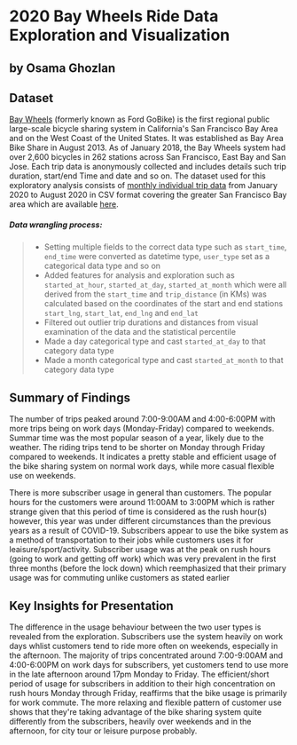 # 2020 Bay Wheels Ride Data Exploration and Visualization
## by Osama Ghozlan


## Dataset

[Bay Wheels](https://en.wikipedia.org/wiki/Bay_Wheels) (formerly known as Ford GoBike) is the first regional public large-scale bicycle sharing system in California's San Francisco Bay Area and on the West Coast of the United States. It was established as Bay Area Bike Share in August 2013. As of January 2018, the Bay Wheels system had over 2,600 bicycles in 262 stations across San Francisco, East Bay and San Jose. Each trip data is anonymously collected and includes details such trip duration, start/end Time and date and so on. The dataset used for this exploratory analysis consists of [monthly individual trip data](https://www.lyft.com/bikes/bay-wheels/system-data) from January 2020 to August 2020 in CSV format covering the greater San Francisco Bay area which are available [here](https://s3.amazonaws.com/baywheels-data/index.html).

##### Data wrangling process:
>* Setting multiple fields to the correct data type such as `start_time`, `end_time` were converted as datetime type, `user_type` set as a categorical data type and so on
>* Added features for analysis and exploration such as `started_at_hour`, `started_at_day`, `started_at_month` which were all derived from the `start_time` and `trip_distance` (in KMs) was calculated based on the coordinates of the start and end stations `start_lng`, `start_lat`, `end_lng` and `end_lat`
>* Filtered out outlier trip durations and distances from visual examination of the data and the statistical percentile
>* Made a day categorical type and cast `started_at_day` to that category data type
>* Made a month categorical type and cast `started_at_month` to that category data type


## Summary of Findings

The number of trips peaked around 7:00-9:00AM and 4:00-6:00PM with more trips being on work days (Monday-Friday) compared to weekends. Summar time was the most popular season of a year, likely due to the weather. The riding trips tend to be shorter on Monday through Friday compared to weekends. It indicates a pretty stable and efficient usage of the bike sharing system on normal work days, while more casual flexible use on weekends.

There is more subscriber usage in general than customers. The popular hours for the customers were around 11:00AM to 3:00PM which is rather strange given that this period of time is considered as the rush hour(s) however, this year was under different circumstances than the previous years as a result of COVID-19. Subscribers appear to use the bike system as a method of transportation to their jobs while customers uses it for leaisure/sport/activity. Subscriber usage was at the peak on rush hours (going to work and getting off work) which was very prevalent in the first three months (before the lock down) which reemphasized that their primary usage was for commuting unlike customers as stated earlier


## Key Insights for Presentation

The difference in the usage behaviour between the two user types is revealed from the exploration. Subscribers use the system heavily on work days whlist customers tend to ride more often on weekends, especially in the afternoon. The majority of trips concentrated around 7:00-9:00AM and 4:00-6:00PM on work days for subscribers, yet customers tend to use more in the late afternoon around 17pm Monday to Friday. The efficient/short period of usage for subscribers in addition to their high concentration on rush hours Monday through Friday, reaffirms that the bike usage is primarily for work commute. The more relaxing and flexible pattern of customer use shows that they're taking advantage of the bike sharing system quite differently from the subscribers, heavily over weekends and in the afternoon, for city tour or leisure purpose probably.